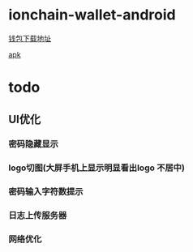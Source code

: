 # ionchain-wallet-android
[钱包下载地址](https://github.com/ionchain/ionchain-wallet-android/releases)
  
[apk](https://github.com/ionchain/ionchain-wallet-android/releases)
# todo
## UI优化
### 密码隐藏显示
### logo切图(大屏手机上显示明显看出logo 不居中)
### 密码输入字符数提示
### 日志上传服务器
### 网络优化
